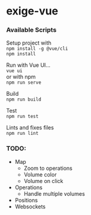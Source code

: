 # exige-vue

### Available Scripts

Setup project with  
`npm install -g @vue/cli`  
`npm install`

Run with Vue UI...  
`vue ui`   
or with npm   
`npm run serve`

Build  
`npm run build`

Test  
`npm run test`

Lints and fixes files  
`npm run lint`

### TODO:
- Map
    - Zoom to operations
    - Volume color
    - Volume on click
- Operations
    - Handle multiple volumes
- Positions
- Websockets
